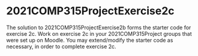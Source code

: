 # 2021COMP315ProjectExercise2c
The solution to 2021COMP315ProjectExercise2b forms the starter code for exercise 2c.
Work on exercise 2c in your 2021COMP315Project groups that were set up on Moodle. You may extend/modify the starter code as necessary, in order to complete exercise 2c.
